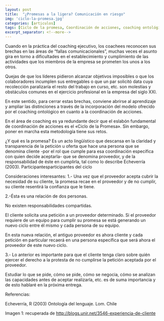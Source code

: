 ```yaml
---
layout: post
title:  "¿Promesas a la ligera? Comunicación en riesgo"
img: 'ciclo-la-promesa.jpg'
categories: [articulos]
tags: [Ciclo de la promesa, Coordinación de acciones, coaching ontológico]
excerpt_separator: <!--more-->
---
```


Cuando en la práctica del coaching ejecutivo,  los coachees  reconocen sus brechas en las áreas  de “fallas comunicacionales”, muchas veces el asunto gira en torno a dificultades en el establecimiento y cumplimiento de las  actividades que los miembros de la empresa  se prometen los unos a los otros.

<!--more-->

Quejas de que los  líderes pidieron alcanzar objetivos imposibles o que los colaboradores incumplen sus entregables o que un par solicitó data cuya recolección paralizaría el resto del trabajo en curso, etc. son molestias y obstáculos comunes en el ejercicio profesional en la empresa del siglo XXI.

En este sentido, para cerrar estas brechas, conviene abrirse al aprendizaje y ampliar las distinciones a través de la incorporación del modelo ofrecido por el coaching ontológico en cuanto a la coordinación de acciones.

En el área de coaching es ya redundante decir que el eslabón fundamental de  coordinación de acciones es  el «Ciclo de la Promesa». Sin embargo, poner en marcha esta metodología tiene sus retos.

 ¿Y qué es la promesa?
Es un acto lingüístico que  descansa  en la  claridad y transparencia de la petición u oferta que hace una persona que se denomina cliente  -por el rol  que  cumple para esa coordinación  específica con   quien decide aceptarla-  que se denomina proveedor,   y de la responsabilidad de éste en cumplirla, tal como lo describe Echeverría (2003).
Participantesparticipantes del ciclo

 

Consideraciones interesantes:
1.- Una vez que el proveedor acepta  cubrir la necesidad de su cliente, la promesa recae en el proveedor y de no cumplir, su cliente resentirá la confianza que le tiene.

2.-Ésta es una relación de dos personas.

No existen responsabilidades compartidas.

El cliente solicita  una petición  a un proveedor determinado. Si el proveedor requiere de un equipo para cumplir su promesa se está generando un nuevo ciclo entre él mismo  y cada persona de su equipo.

En esta nueva relación, el antiguo proveedor es ahora cliente y  cada petición en particular  recaerá en una persona específica que será ahora el proveedor de este nuevo ciclo.

3.- Lo anterior es importante para que el cliente tenga claro sobre quién ejercer el derecho a la protesta de no cumplirse  la petición aceptada por el proveedor.

Estudiar  lo  que se pide, cómo se pide, cómo se negocia, cómo se analizan las capacidades antes de aceptar realizarla, etc. es de suma importancia y de esto hablaré en la próxima entrega.

Referencias:

Echeverría, R (2003) Ontología del lenguaje. Lom. Chile

Imagen 1: recuperada de http://blogs.unir.net/3546-experiencia-de-cliente